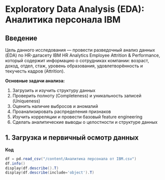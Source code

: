 # Exploratory Data Analysis (EDA): Аналитика персонала IBM

## Введение
Цель данного исследования — провести разведочный анализ данных (EDA) по HR-датасету IBM HR
Analytics Employee Attrition & Performance, который содержит информацию о сотрудниках компании:
возраст, доход, отдел, стаж, уровень образования, удовлетворённость и текучесть кадров (Attrition).

**Основные задачи анализа:**
1. Загрузить и изучить структуру данных
2. Проверить полноту (Completeness) и уникальность записей (Uniqueness)
3. Оценить наличие выбросов и аномалий
4. Проанализировать распределения признаков
5. Изучить корреляции и провести базовый feature engineering
6. Сделать аналитические выводы о целостности и структуре данных

## 1. Загрузка и первичный осмотр данных
**Код**
```powershell
df = pd.read_csv("/content/Аналитика персонала от IBM.csv")
df.info()
display(df.describe().T)
display(df.describe(include='object').T)
```
